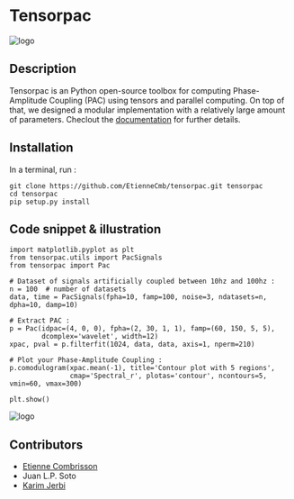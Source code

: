 # Tensorpac
![logo](https://github.com/EtienneCmb/tensorpac/blob/master/docs/source/picture/tp.png "Hello PAC")

## Description

Tensorpac is an Python open-source toolbox for computing Phase-Amplitude Coupling (PAC) using tensors and parallel computing. On top of that, we designed a modular implementation with a relatively large amount of parameters. Checlout the [documentation](http://etiennecmb.github.io/tensorpac/) for further details.

## Installation

In a terminal, run :

    git clone https://github.com/EtienneCmb/tensorpac.git tensorpac
    cd tensorpac
    pip setup.py install

## Code snippet & illustration

    import matplotlib.pyplot as plt
    from tensorpac.utils import PacSignals
    from tensorpac import Pac

    # Dataset of signals artificially coupled between 10hz and 100hz :
    n = 100  # number of datasets
    data, time = PacSignals(fpha=10, famp=100, noise=3, ndatasets=n, dpha=10, damp=10)

    # Extract PAC :
    p = Pac(idpac=(4, 0, 0), fpha=(2, 30, 1, 1), famp=(60, 150, 5, 5),
            dcomplex='wavelet', width=12)
    xpac, pval = p.filterfit(1024, data, data, axis=1, nperm=210)

    # Plot your Phase-Amplitude Coupling :
    p.comodulogram(xpac.mean(-1), title='Contour plot with 5 regions',
                   cmap='Spectral_r', plotas='contour', ncontours=5, vmin=60, vmax=300)

    plt.show()

![logo](https://github.com/EtienneCmb/tensorpac/blob/master/docs/source/picture/readme.png "Comodulogram")

## Contributors

- [Etienne Combrisson](http://etiennecmb.github.io)
- Juan L.P. Soto
- [Karim Jerbi](www.karimjerbi.com)

